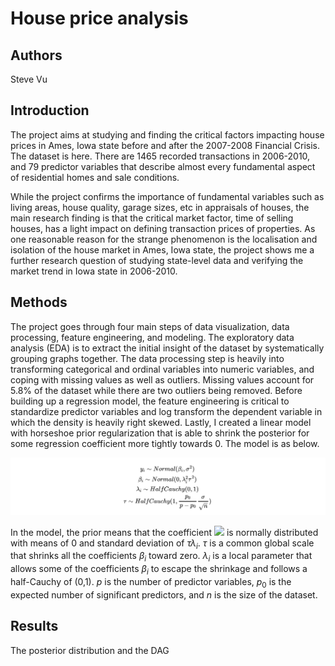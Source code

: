 # House price analysis

## Authors

Steve Vu

## Introduction

The project aims at studying and finding the critical factors impacting house prices in Ames, Iowa state before and after the 2007-2008 Financial Crisis. The dataset is here. There are 1465 recorded transactions in 2006-2010, and 79 predictor variables that describe almost every fundamental aspect of residential homes and sale conditions.

While the project confirms the importance of fundamental variables such as living areas, house quality, garage sizes, etc in appraisals of houses, the main research finding is that the critical market factor, time of selling houses, has a light impact on defining transaction prices of properties. As one reasonable reason for the strange phenomenon is the localisation and isolation of the house market in Ames, Iowa state, the project shows me a further research question of studying state-level data and verifying the market trend in Iowa state in 2006-2010.

## Methods

The project goes through four main steps of data visualization, data processing, feature engineering, and modeling. The exploratory data analysis (EDA) is to extract the initial insight of the dataset by systematically grouping graphs together. The data processing step is heavily into transforming categorical and ordinal variables into numeric variables, and coping with missing values as well as outliers. Missing values account for 5.8% of the dataset while there are two outliers being removed.
Before building up a regression model, the feature engineering is critical to standardize predictor variables and log transform the dependent variable in which the density is heavily right skewed. Lastly, I created a linear model with horseshoe prior regularization that is able to shrink the posterior for some regression coefficient more tightly towards 0. The model is as below.

![](https://github.com/SteveVu2212/House-Prices-Analysis/blob/main/Analysis_files/pictures/model.png)

In the model, the prior means that the coefficient <img src="https://render.githubusercontent.com/render/math?math=$\beta_{i}$"> is normally distributed with means of 0 and standard deviation of $\tau\lambda_{i}$. $\tau$ is a common global scale that shrinks all the coefficients $\beta_{i}$ toward zero. $\lambda_{i}$ is a local parameter that allows some of the coefficients $\beta_{i}$ to escape the shrinkage and follows a half-Cauchy of (0,1). $p$ is the number of predictor variables, $p_{0}$ is the expected number of significant predictors, and $n$ is the size of the dataset.

## Results
The posterior distribution and the DAG
